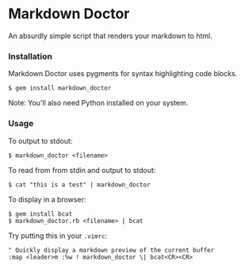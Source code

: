 # Markdown Doctor

An absurdly simple script that renders your markdown to html.

### Installation

Markdown Doctor uses pygments for syntax highlighting code blocks.

    $ gem install markdown_doctor

Note: You'll also need Python installed on your system.

### Usage

To output to stdout:

    $ markdown_doctor <filename>

To read from from stdin and output to stdout:

    $ cat "this is a test" | markdown_doctor

To display in a browser:

    $ gem install bcat
    $ markdown_doctor.rb <filename> | bcat

Try putting this in your `.vimrc`:

    " Quickly display a markdown preview of the current buffer
    :map <leader>m :%w ! markdown_doctor \| bcat<CR><CR>
